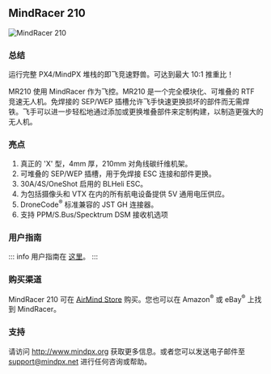 ## MindRacer 210

![MindRacer 210](../../assets/hardware/hardware-mindracer210.png)

### 总结

运行完整 PX4/MindPX 堆栈的即飞竞速野兽。可达到最大 10:1 推重比！

MR210 使用 MindRacer 作为飞控。MR210 是一个完全模块化、可堆叠的 RTF 竞速无人机。免焊接的 SEP/WEP 插槽允许飞手快速更换损坏的部件而无需焊铁。飞手可以进一步轻松地通过添加或更换堆叠部件来定制构建，以制造更强大的无人机。

### 亮点

1. 真正的 'X' 型，4mm 厚，210mm 对角线碳纤维机架。
2. 可堆叠的 SEP/WEP 插槽，用于免焊接 ESC 连接和部件更换。
3. 30A/4S/OneShot 启用的 BLHeli ESC。
4. 为包括摄像头和 VTX 在内的所有航电设备提供 5V 通用电压供应。
5. DroneCode<sup>&reg;</sup> 标准兼容的 JST GH 连接器。
6. 支持 PPM/S.Bus/Specktrum DSM 接收机选项

### 用户指南

::: info
用户指南在 [这里](http://mindpx.net/assets/accessories/MR210usermanual_pdf.pdf)。
:::

### 购买渠道

MindRacer 210 可在 [AirMind Store](https://airmind.mindpx.net/node/78) 购买。您也可以在 Amazon<sup>&reg;</sup> 或 eBay<sup>&reg;</sup> 上找到 MindRacer。

### 支持

请访问 http://www.mindpx.org 获取更多信息。或者您可以发送电子邮件至 [support@mindpx.net](mailto:support@mindpx.net) 进行任何咨询或帮助。

